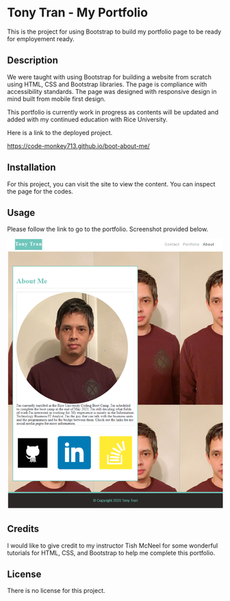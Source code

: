 # Tony Tran - My Portfolio
This is the project for using Bootstrap to build my portfolio page to be ready for employement ready. 

## Description

We were taught with using Bootstrap for building a website from scratch using HTML, CSS and Bootstrap libraries. The page is compliance with accessibility standards. The page was designed with responsive design in mind built from mobile first design. 

This portfolio is currently work in progress as contents will be updated and added with my continued education with Rice University. 

Here is a link to the deployed project. 

<https://code-monkey713.github.io/boot-about-me/>

## Installation

For this project, you can visit the site to view the content. You can inspect the page for the codes. 

## Usage
Please follow the link to go to the portfolio. Screenshot provided below.

![screenshot](images/screenshot.png)

## Credits

I would like to give credit to my instructor Tish McNeel for some wonderful tutorials for HTML, CSS, and Bootstrap to help me complete this portfolio. 

## License

There is no license for this project. 
